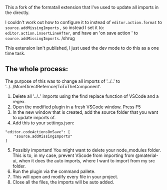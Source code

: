 This a fork of the formatall extension that I've used to update all imports in the directly. 

I couldn't work out how to configure it to instead of `editor.action.format` to `source.addMissingImports` , so instead I set it to: `editor.action.insertLineAfter`, and have an 'on save action ' to `source.addMissingImports`. /shrug

This extension isn't published, I just used the dev mode to do this as a one time task. 

## The whole process: 

The purpose of this was to change all imports of '../..' to '../../MoreDirectRefernce/ToToTheComponent'. 

1. Delete all '../..' imports using the find replace function of VSCode and a regex. 
2. Open the modified plugin in a fresh VSCode window. Press F5
3. In the new window that is created, add the source folder that you want to update imports of. 
4. Add this to your settings.json: 
```
"editor.codeActionsOnSave": [
    "source.addMissingImports"
]
```
5. Possibly important! You might want to delete your node_modules folder. This is to, in my case, prevent VScode from importing from @material-ui, when it does the auto imports, where I want to import from my src folder. 
6. Run the plugin via the command pallete. 
7. This will open and modify every file in your project. 
8. Close all the files, the imports will be auto added. 

